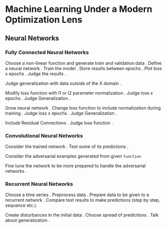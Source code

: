 # Machine Learning Under a Modern Optimization Lens

## Neural Networks

### Fully Connected Neural Networks

Choose a non-linear function and generate train and validation data . Define a neural network . Train the model . Store results between epochs . Plot loss x epochs . Judge the results . 

Judge generalization with data outside of the X domain .

Modify loss function with l1 or l2 parameter normalization . Judge loss x epochs . Judge Generalization .

Grow neural network . Change loss function to include normalization during training . Judge loss x epochs . Judge Generalization .

Include Residual Connections . Judge loss function .

### Convolutional Neural Networks

Consider the trained network . Test some of its predictions .

Consider the adversarial examples generated from given `function`

Fine tune the network to be more prepared to handle the adversarial networks .

### Recurrent Neural Networks

Choose a time series . Preprocess data . Prepare data to be given to a recurrent network . Compare test results to make predictions (step by step, sequence etc.).

Create disturbances in the initial data . Choose spread of predictions . Talk about generalization .
